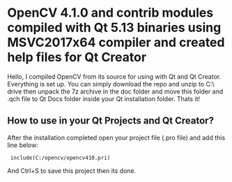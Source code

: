 # OpenCV 4.1.0 and contrib modules compiled with Qt 5.13 binaries using MSVC2017x64 compiler and created help files for Qt Creator

Hello, I compiled OpenCV from its source for using with Qt and Qt Creator. Everything is set up. 
You can simply download the repo and unzip to C:\ drive then unpack the 7z archive in the doc folder and move this folder and .qch file to Qt Docs folder inside your Qt installation folder. Thats it!

## How to use in your Qt Projects and Qt Creator?
After the installation completed open your project file (.pro file) and add this line below:
   

     include(C:/opencv/opencv410.pri)
And Ctrl+S to save this project then its done.
